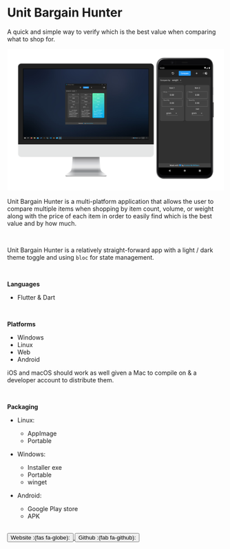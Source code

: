 # Unit Bargain Hunter



A quick and simple way to verify which is the best value when comparing what to
shop for.

![Showcase](https://raw.githubusercontent.com/Merrit/unit_bargain_hunter/main/assets/images/screenshots/screenshot-showcase-desktop-and-mobile.png)


Unit Bargain Hunter is a multi-platform application that allows the
user to compare multiple items when shopping by item count, volume, or weight
along with the price of each item in order to easily find which is the best
value and by how much.


<br>


Unit Bargain Hunter is a relatively straight-forward app with a light / dark
theme toggle and using `bloc` for state management.


<br>


**Languages**

- Flutter & Dart


<br>


**Platforms**

- Windows
- Linux
- Web
- Android
  
iOS and macOS should work as well given a Mac to compile
on & a developer account to distribute them.


<br>


**Packaging**

- Linux:
  - AppImage
  - Portable

- Windows:
  - Installer exe
  - Portable
  - winget

- Android:
  - Google Play store
  - APK


<br>

<a href="/bargain/">
  <button class="custom-button">
    Website :(fas fa-globe):
  </button>
</a>

<a href="https://github.com/Merrit/unit_bargain_hunter">
  <button class="custom-button">
    Github :(fab fa-github):
  </button>
</a>


<div class="medium-area-spacer"></div>

